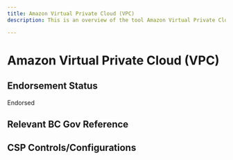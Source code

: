 ```yaml
---
title: Amazon Virtual Private Cloud (VPC)
description: This is an overview of the tool Amazon Virtual Private Cloud (VPC), and its current status  within BC Gov.

---
```

<!---
Note: this is a generated file.  You should not edit it directly.  Please check https://github.com/bcgov/cloud-pathfinder for details.
-->
# Amazon Virtual Private Cloud (VPC)



## Endorsement Status
Endorsed

## Relevant BC Gov Reference


## CSP Controls/Configurations

